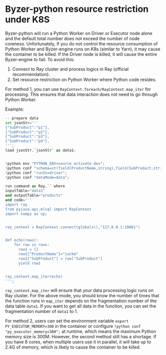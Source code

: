 # Byzer-python resource restriction under K8S

Byzer-python will run a Python Worker on Driver or Executor node alone and the default total number does not exceed the number of node coreness. Unfortunately, if you do not control the resource consumption of Python Worker and Byzer-engine runs on K8s (similar to Yarn), it may cause the container to be killed. If the Driver node is killed, it will cause the entire Byzer-engine to fail. To avoid this:

1. Connect to Ray cluster and process logics in Ray (official recommendation).
2. Set resource restriction on Python Worker where Python code resides.

For method 1, you can use `RayContext.foreach/RayContext.map_iter` for processing. This ensures that data interaction does not need to go through Python Worker.

Example:

```python
-- prepare data
set jsonStr='''
{"SubProduct":"p1"},
{"SubProduct":"p2"},
{"SubProduct":"p3"},
{"SubProduct":"p4"},
''';
load jsonStr.`jsonStr` as data1;


!python env "PYTHON_ENV=source activate dev";
!python conf "schema=st(field(ProductName,string),field(SubProduct,string))";
!python conf "runIn=driver";
!python conf "dataMode=data";

run command as Ray.`` where
inputTable="data1"
and outputTable="products"
and code='''
import ray
from pyjava.api.mlsql import RayContext
import numpy as np;


ray_context = RayContext.connect(globals(),"127.0.0.1:10001")


def echo(rows):
    for row in rows:
      row1 = {}
      row1["ProductName"]="jackm"
      row1["SubProduct"] = row["SubProduct"]
      yield row1


ray_context.map_iter(echo)
''';
```

`ray_context.map_iter` will ensure that your data processing logic runs on Ray cluster. For the above mode, you should know the number of times that the function runs in `map_iter` depends on the fragmentation number of the data table `data1`. If you want to get all data in the function, you can set the fragmentation number of `data1` to 1.

For method 2, users can set the environment variable `export PY_EXECUTOR_MEMORY=300` in the container or configure `!python conf "py_executor_memory=300";` at runtime, which means the maximum Python memory size is 300M. However, the second method still has a shortage. If you have 8 cores, when multiple users use it in parallel, it will take up to 2.4G of memory, which is likely to cause the container to be killed.

